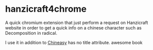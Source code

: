 hanzicraft4chrome
=================

A quick chromium extension that just perform a request on Hanzicraft website in order to get a quick info on a chinese character such as Decomposition in radical.

I use it in addition to [Chineasy](http://chineasy.org/) has no title attribute. awesome book